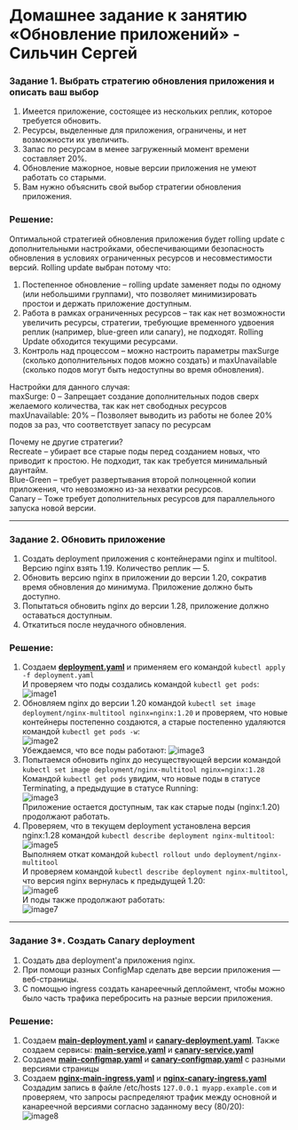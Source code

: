 # Домашнее задание к занятию «Обновление приложений» - Сильчин Сергей

### Задание 1. Выбрать стратегию обновления приложения и описать ваш выбор

1. Имеется приложение, состоящее из нескольких реплик, которое требуется обновить.
2. Ресурсы, выделенные для приложения, ограничены, и нет возможности их увеличить.
3. Запас по ресурсам в менее загруженный момент времени составляет 20%.
4. Обновление мажорное, новые версии приложения не умеют работать со старыми.
5. Вам нужно объяснить свой выбор стратегии обновления приложения.

### Решение:
Оптимальной стратегией обновления приложения будет rolling update с дополнительными настройками, обеспечивающими безопасность обновления в условиях ограниченных ресурсов и несовместимости версий.
Rolling update выбран потому что:
1. Постепенное обновление – rolling update заменяет поды по одному (или небольшими группами), что позволяет минимизировать простои и держать приложение доступным.
2. Работа в рамках ограниченных ресурсов – так как нет возможности увеличить ресурсы, стратегии, требующие временного удвоения реплик (например, blue-green или canary), не подходят. Rolling Update обходится текущими ресурсами.
3. Контроль над процессом – можно настроить параметры maxSurge (сколько дополнительных подов можно создать) и maxUnavailable (сколько подов могут быть недоступны во время обновления).

Настройки для данного случая:  
maxSurge: 0 – Запрещает создание дополнительных подов сверх желаемого количества, так как нет свободных ресурсов  
maxUnavailable: 20% – Позволяет выводить из работы не более 20% подов за раз, что соответствует запасу по ресурсам  

Почему не другие стратегии?  
Recreate – убирает все старые поды перед созданием новых, что приводит к простою. Не подходит, так как требуется минимальный даунтайм.  
Blue-Green – требует развертывания второй полноценной копии приложения, что невозможно из-за нехватки ресурсов.  
Canary – Тоже требует дополнительных ресурсов для параллельного запуска новой версии.  

---

### Задание 2. Обновить приложение

1. Создать deployment приложения с контейнерами nginx и multitool. Версию nginx взять 1.19. Количество реплик — 5.
2. Обновить версию nginx в приложении до версии 1.20, сократив время обновления до минимума. Приложение должно быть доступно.
3. Попытаться обновить nginx до версии 1.28, приложение должно оставаться доступным.
4. Откатиться после неудачного обновления.

### Решение:  
1. Создаем [**deployment.yaml**](https://github.com/Daimero88/netology/blob/main/kubernetes-hw/14/deployment.yaml) и применяем его командой ```kubectl apply -f deployment.yaml```  
   И проверяем что поды создались командой ```kubectl get pods```:  
   ![image1](https://github.com/user-attachments/assets/3a9a55e5-af67-42ee-863c-ad68eb857849)  
2. Обновляем nginx до версии 1.20 командой ```kubectl set image deployment/nginx-multitool nginx=nginx:1.20``` и проверяем, что новые контейнеры постепенно создаются, а старые постепенно удаляются командой ```kubectl get pods -w```:  
  ![image2](https://github.com/user-attachments/assets/d5e27036-2fe3-4510-b24b-20976df7e1fe)  
Убеждаемся, что все поды работают:
  ![image3](https://github.com/user-attachments/assets/c56f89e6-80f9-4fb6-97b6-1190c126d675)
3. Попытаемся обновить nginx до несуществующей версии командой ```kubectl set image deployment/nginx-multitool nginx=nginx:1.28```  
   Командой ```kubectl get pods``` увидим, что новые поды в статусе Terminating, а предыдущие в статусе Running:  
   ![image3](https://github.com/user-attachments/assets/2b2a8087-f345-4f89-9557-6e0cb5ee8106)  
 Приложение остается доступным, так как старые поды (nginx:1.20) продолжают работать.
4. Проверяем, что в текущем deployment установлена версия nginx:1.28 командой ```kubectl describe deployment nginx-multitool```:  
   ![image5](https://github.com/user-attachments/assets/fc5282b5-540f-4f87-8b50-279ebef347a3)  
   Выполняем откат командой ```kubectl rollout undo deployment/nginx-multitool```  
   И проверяем командой ```kubectl describe deployment nginx-multitool```, что версия nginx вернулась к предыдущей 1.20:  
   ![image6](https://github.com/user-attachments/assets/d0aef469-6c1a-4ff4-a7c9-3dd29132b498)  
   И поды также продолжают работать:  
   ![image7](https://github.com/user-attachments/assets/675bae8a-fd9e-4a6c-bfa3-a2b8d3a664f3)
   
---

### Задание 3*. Создать Canary deployment

1. Создать два deployment'а приложения nginx.
2. При помощи разных ConfigMap сделать две версии приложения — веб-страницы.
3. С помощью ingress создать канареечный деплоймент, чтобы можно было часть трафика перебросить на разные версии приложения.

### Решение:  
1. Создаем [**main-deployment.yaml**](https://github.com/Daimero88/netology/blob/main/kubernetes-hw/14/main-deployment.yaml) и [**canary-deployment.yaml**](https://github.com/Daimero88/netology/blob/main/kubernetes-hw/14/canary-deployment.yaml). Также создаем сервисы: [**main-service.yaml**](https://github.com/Daimero88/netology/blob/main/kubernetes-hw/14/main-service.yaml) и [**canary-service.yaml**](https://github.com/Daimero88/netology/blob/main/kubernetes-hw/14/canary-service.yaml)
2. Создаем [**main-configmap.yaml**](https://github.com/Daimero88/netology/blob/main/kubernetes-hw/14/main-version-configmap.yaml) и [**canary-configmap.yaml**](https://github.com/Daimero88/netology/blob/main/kubernetes-hw/14/canary-version-configmap.yaml) с разными версиями страницы
3. Создаем [**nginx-main-ingress.yaml**](https://github.com/Daimero88/netology/blob/main/kubernetes-hw/14/nginx-main-ingress.yaml) и [**nginx-canary-ingress.yaml**](https://github.com/Daimero88/netology/blob/main/kubernetes-hw/14/nginx-canary-ingress.yaml)  
   Создадим запись в файле /etc/hosts ```127.0.0.1 myapp.example.com``` и проверяем, что запросы распределяют трафик между основной и канареечной версиями согласно заданному весу (80/20):  
   ![image8](https://github.com/user-attachments/assets/64a85252-91e9-4b7d-be74-cc919bcf8c61)

